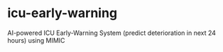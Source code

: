 # icu-early-warning
AI-powered ICU Early-Warning System (predict deterioration in next 24 hours) using MIMIC
